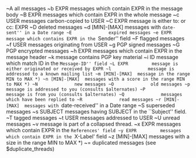 ~A              all messages
~b EXPR         messages which contain EXPR in the message body
~B EXPR         messages which contain EXPR in the whole message
~c USER         messages carbon-copied to USER
~C EXPR         message is either to: or cc: EXPR
~D              deleted messages
~d [MIN]-[MAX]  messages with ``date-sent'' in a Date range
~E              expired messages
~e EXPR         message which contains EXPR in the ``Sender'' field
~F              flagged messages
~f USER         messages originating from USER
~g              PGP signed messages
~G              PGP encrypted messages
~h EXPR         messages which contain EXPR in the message header
~k              message contains PGP key material
~i ID           message which match ID in the ``Message-ID'' field
~L EXPR         message is either originated or received by EXPR
~l              message is addressed to a known mailing list
~m [MIN]-[MAX]  message in the range MIN to MAX *)
~n [MIN]-[MAX]  messages with a score in the range MIN to MAX *)
~N              new messages
~O              old messages
~p              message is addressed to you (consults $alternates)
~P              message is from you (consults $alternates)
~Q              messages which have been replied to
~R              read messages
~r [MIN]-[MAX]  messages with ``date-received'' in a Date range
~S              superseded messages
~s SUBJECT      messages having SUBJECT in the ``Subject'' field.
~T              tagged messages
~t USER         messages addressed to USER
~U              unread messages
~v              message is part of a collapsed thread.
~x EXPR         messages which contain EXPR in the `References' field
~y EXPR         messages which contain EXPR in the `X-Label' field
~z [MIN]-[MAX]  messages with a size in the range MIN to MAX *)
~=              duplicated messages (see $duplicate_threads)
